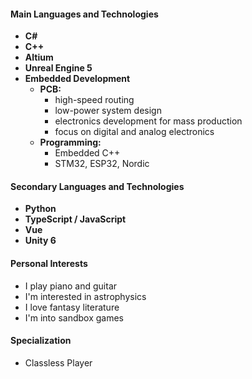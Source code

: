 #### Main Languages and Technologies
- **C#**
- **C++**
- **Altium**
- **Unreal Engine 5**
- **Embedded Development**
  - **PCB:**
    - high-speed routing
    - low-power system design
    - electronics development for mass production
    - focus on digital and analog electronics
  - **Programming:**
    - Embedded C++
    - STM32, ESP32, Nordic

#### Secondary Languages and Technologies
- **Python**
- **TypeScript / JavaScript**
- **Vue**
- **Unity 6**

#### Personal Interests
- I play piano and guitar
- I'm interested in astrophysics
- I love fantasy literature
- I'm into sandbox games

#### Specialization
- Classless Player
